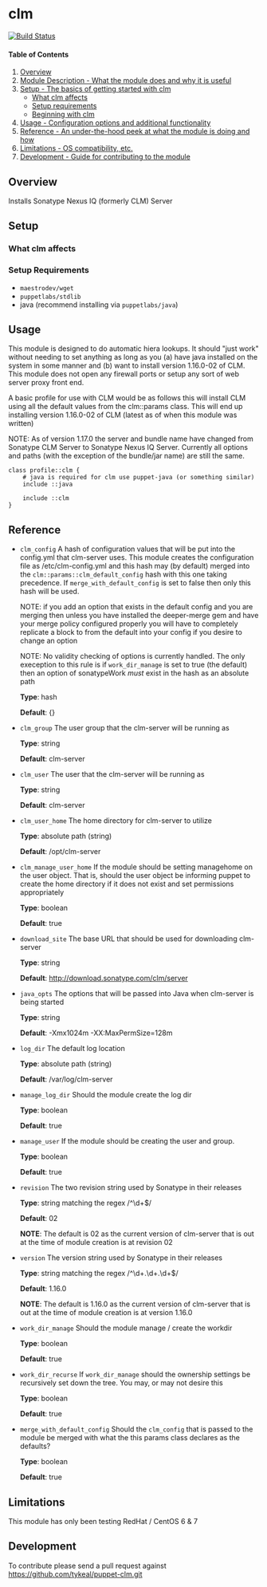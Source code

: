# clm

[![Build Status](https://travis-ci.org/tykeal/puppet-clm.png)](https://travis-ci.org/tykeal/puppet-clm)

#### Table of Contents

1. [Overview](#overview)
2. [Module Description - What the module does and why it is useful](#module-description)
3. [Setup - The basics of getting started with clm](#setup)
    * [What clm affects](#what-clm-affects)
    * [Setup requirements](#setup-requirements)
    * [Beginning with clm](#beginning-with-clm)
4. [Usage - Configuration options and additional functionality](#usage)
5. [Reference - An under-the-hood peek at what the module is doing and how](#reference)
5. [Limitations - OS compatibility, etc.](#limitations)
6. [Development - Guide for contributing to the module](#development)

## Overview

Installs Sonatype Nexus IQ (formerly CLM) Server

## Setup

### What clm affects

### Setup Requirements

 * `maestrodev/wget`
 * `puppetlabs/stdlib`
 * java (recommend installing via `puppetlabs/java`)

## Usage

This module is designed to do automatic hiera lookups. It should "just
work" without needing to set anything as long as you (a) have java
installed on the system in some manner and (b) want to install version
1.16.0-02 of CLM. This module does not open any firewall ports or setup
any sort of web server proxy front end.

A basic profile for use with CLM would be as follows this will install
CLM using all the default values from the clm::params class. This will
end up installing version 1.16.0-02 of CLM (latest as of when this
module was written)

NOTE: As of version 1.17.0 the server and bundle name have changed from
Sonatype CLM Server to Sonatype Nexus IQ Server. Currently all options
and paths (with the exception of the bundle/jar name) are still the same.

```puppet
class profile::clm {
    # java is required for clm use puppet-java (or something similar)
    include ::java

    include ::clm
}
```
## Reference

 * `clm_config`
   A hash of configuration values that will be put into the config.yml
   that clm-server uses. This module creates the configuration file as
   /etc/clm-config.yml and this hash may (by default) merged into the
   `clm::params::clm_default_config` hash with this one taking
   precedence. If `merge_with_default_config` is set to false then only
   this hash will be used.

   NOTE: if you add an option that exists in the default config and you
   are merging then unless you have installed the deeper-merge gem and
   have your merge policy configured properly you will have to
   completely replicate a block to from the default into your config if
   you desire to change an option

   NOTE: No validity checking of options is currently handled. The only
   exeception to this rule is if `work_dir_manage` is set to true (the
   default) then an option of sonatypeWork *must* exist in the hash as an
   absolute path

   **Type**: hash

   **Default**: {}

 * `clm_group`
   The user group that the clm-server will be running as

   **Type**: string

   **Default**: clm-server

 * `clm_user`
   The user that the clm-server will be running as

   **Type**: string

   **Default**: clm-server

 * `clm_user_home`
   The home directory for clm-server to utilize

   **Type**: absolute path (string)

   **Default**: /opt/clm-server

 * `clm_manage_user_home`
   If the module should be setting managehome on the user object. That
   is, should the user object be informing puppet to create the home
   directory if it does not exist and set permissions appropriately

   **Type**: boolean

   **Default**: true

 * `download_site`
   The base URL that should be used for downloading clm-server

   **Type**: string

   **Default**: http://download.sonatype.com/clm/server

 * `java_opts`
   The options that will be passed into Java when clm-server is being
   started

   **Type**: string

   **Default**: -Xmx1024m -XX:MaxPermSize=128m

 * `log_dir`
   The default log location

   **Type**: absolute path (string)

   **Default**: /var/log/clm-server

 * `manage_log_dir`
   Should the module create the log dir

   **Type**: boolean

   **Default**: true

 * `manage_user`
   If the module should be creating the user and group.

   **Type**: boolean

   **Default**: true

 * `revision`
   The two revision string used by Sonatype in their releases

   **Type**: string matching the regex /^\d+$/

   **Default**: 02

   **NOTE**: The default is 02 as the current version of clm-server that is
   out at the time of module creation is at revision 02

 * `version`
   The version string used by Sonatype in their releases

   **Type**: string matching the regex /^\d+\.\d+\.\d+$/

   **Default**: 1.16.0

   **NOTE**: The default is 1.16.0 as the current version of clm-server
   that is out at the time of module creation is at version 1.16.0

 * `work_dir_manage`
   Should the module manage / create the workdir

   **Type**: boolean

   **Default**: true

 * `work_dir_recurse`
   If `work_dir_manage` should the ownership settings be recursively set
   down the tree. You may, or may not desire this

   **Type**: boolean

   **Default**: true

 * `merge_with_default_config`
   Should the `clm_config` that is passed to the module be merged with
   what the this params class declares as the defaults?

   **Type**: boolean

   **Default**: true


## Limitations

This module has only been testing RedHat / CentOS 6 & 7

## Development

To contribute please send a pull request against
https://github.com/tykeal/puppet-clm.git

